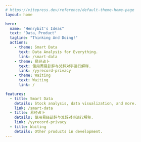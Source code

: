```yaml
---
# https://vitepress.dev/reference/default-theme-home-page
layout: home

hero:
  name: "Henrybit's Ideas"
  text: "Data、Product"
  tagline: "Thinking And Doing!"
  actions:
    - theme: Smart Data
      text: Data Analysis for Everything.
      link: /smart-data
    - theme: 易经占卜
      text: 使用周易卦辞与爻辞对事进行解释.
      link: /yyrecord-privacy
    - theme: Waiting
      text: Waiting
      link: /

features:
  - title: Smart Data
    details: Stock analysis, data visualization, and more.
    link: /smart-data
  - title: 易经占卜
    details: 使用易经卦辞与爻辞对事进行解释.
    link: /yyrecord-privacy
  - title: Waiting
    details: Other products in development.
---
```


